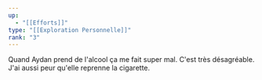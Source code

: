 ```yaml
---
up:
  - "[[Efforts]]"
type: "[[Exploration Personnelle]]"
rank: "3"
---
```

Quand Aydan prend de l'alcool ça me fait super mal. C'est très désagréable.
J'ai aussi peur qu'elle reprenne la cigarette.
